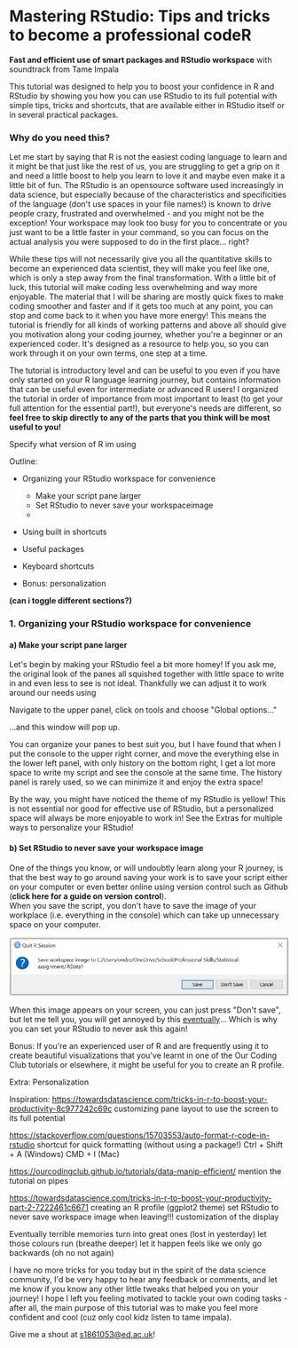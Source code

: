 # Mastering RStudio: Tips and tricks to become a professional codeR
**Fast and efficient use of smart packages and RStudio workspace**
with soundtrack from Tame Impala

This tutorial was designed to help you to boost your confidence in R and RStudio by showing you how you can use RStudio to its full potential with simple tips, tricks and shortcuts, that are available either in RStudio itself or in several practical packages.

### Why do you need this?

Let me start by saying that R is not the easiest coding language to learn and it might be that just like the rest of us, you are struggling to get a grip on it and need a little boost to help you learn to love it and maybe even make it a little bit of fun. The RStudio is an opensource software used increasingly in data science, but especially because of the characteristics and specificities of the language (don't use spaces in your file names!) is known to drive people crazy, frustrated and overwhelmed - and you might not be the exception! Your workspace may look too busy for you to concentrate or you just want to be a little faster in your command, so you can focus on the actual analysis you were supposed to do in the first place... right?

While these tips will not necessarily give you all the quantitative skills to become an experienced data scientist, they will make you feel like one, which is only a step away from the final transformation. With a little bit of luck, this tutorial will make coding less overwhelming and way more enjoyable. The material that I will be sharing are mostly quick fixes to make coding smoother and faster and if it gets too much at any point, you can stop and come back to it when you have more energy! This means the tutorial is friendly for all kinds of working patterns and above all should give you motivation along your coding journey, whether you're a beginner or an experienced coder. It's designed as a resource to help you, so you can work through it on your own terms, one step at a time.

The tutorial is introductory level and can be useful to you even if you have only started on your R language learning journey, but contains information that can be useful even for intermediate or advanced R users! I organized the tutorial in order of importance from most important to least (to get your full attention for the essential part!), but everyone's needs are different, so **feel free to skip directly to any of the parts that you think will be most useful to you!**

Specify what version of R im using

Outline:
- Organizing your RStudio workspace for convenience
  - Make your script pane larger
  - Set RStudio to never save your workspaceimage
  -
- Using built in shortcuts
- Useful packages
- Keyboard shortcuts

- Bonus: personalization

**(can i toggle different sections?)**

### 1. Organizing your RStudio workspace for convenience

#### a) Make your script pane larger
Let's begin by making your RStudio feel a bit more homey! If you ask me, the original look of the panes all squished together with little space to write in and even less to see is not ideal. Thankfully we can adjust it to work around our needs using

Navigate to the upper panel, click on tools and choose "Global options..."


...and this window will pop up.


You can organize your panes to best suit you, but I have found that when I put the console to the upper right corner, and move the everything else in the lower left panel, with only history on the bottom right, I get a lot more space to write my script and see the console at the same time. The history panel is rarely used, so we can minimize it and enjoy the extra space!



By the way, you might have noticed the theme of my RStudio is yellow! This is not essential nor good for effective use of RStudio, but a personalized space will always be more enjoyable to work in! See the Extras for multiple ways to personalize your RStudio!

#### b) Set RStudio to never save your workspace image
One of the things you know, or will undoubtly learn along your R journey, is that the best way to go around saving your work is to save your script either on your computer or even better online using version control such as Github (**click here for a guide on version control**).  
When you save the script, you don't have to save the image of your workplace (i.e. everything in the console) which can take up unnecessary space on your computer.

![Saving workspace](saveworkspace.png)

When this image appears on your screen, you can just press "Don't save", but let me tell you, you will get annoyed by this [eventually](https://youtu.be/GHe8kKO8uds?t=94)... Which is why you can set your RStudio to never ask this again!



Bonus: If you're an experienced user of R and are frequently using it to create beautiful visualizations that you've learnt in one of the Our Coding Club tutorials or elsewhere, it might be useful for you to create an R profile.

Extra: Personalization

Inspiration:
https://towardsdatascience.com/tricks-in-r-to-boost-your-productivity-8c977242c69c
customizing pane layout to use the screen to its full potential

https://stackoverflow.com/questions/15703553/auto-format-r-code-in-rstudio
shortcut for quick formatting (without using a package!)
Ctrl + Shift + A (Windows)
CMD + I (Mac)

https://ourcodingclub.github.io/tutorials/data-manip-efficient/
mention the tutorial on pipes

https://towardsdatascience.com/tricks-in-r-to-boost-your-productivity-part-2-7222461c6671
creating an R profile (ggplot2 theme)
set RStudio to never save workspace image when leaving!!!
customization of the display

Eventually terrible memories turn into great ones (lost in yesterday)
let those colours run (breathe deeper)
let it happen
feels like we only go backwards (oh no not again)

I have no more tricks for you today but in the spirit of the data science community, I'd be very happy to hear any feedback or comments, and let me know if you know any other little tweaks that helped you on your journey! I hope I left you feeling motivated to tackle your own coding tasks - after all, the main purpose of this tutorial was to make you feel more confident and cool (cuz only cool kidz listen to tame impala).

Give me a shout at s1861053@ed.ac.uk!
